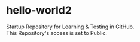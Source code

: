 # hello-world2
Startup Repository for Learning &amp; Testing in GitHub.  
This Repository's access  is set to Public.  
